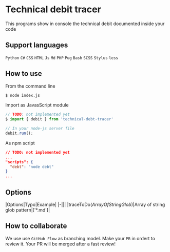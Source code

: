 # Technical debit tracer

This programs show in console the technical debit documented inside your code

## Support languages
`Python` `C#` `CSS` `HTML` `Js` `Md` `PHP` `Pug` `Bash` `SCSS` `Stylus` `less`

## How to use

From the command line
```bash
$ node index.js
```

Import as JavasScript module
```js
// TODO: not implemented yet
$ import { debit } from 'technical-debt-tracer'

// In your node-js server file
debit.run();
```

As npm script
```json
// TODO: not implemented yet
...
"scripts": {
  "debt": "node debt"
}
...
```

## Options

|Options|Typo|Example|
|-|||
|traceToDo(_ArrayOfStringGlob_)|Array of string glob pattern|['*.md']|

## How to collaborate

We use use `GitHub Flow` as branching model. Make your `PR` in ordert to review it. Your PR will be merged after a fast review!

